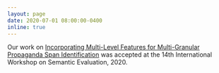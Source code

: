 ```yaml
---
layout: page
date: 2020-07-01 08:00:00-0400
inline: true
---
```


Our work on  [Incorporating Multi-Level Features for Multi-Granular Propaganda Span Identification](https://arxiv.org/pdf/2008.04820.pdf) was accepted at the 14th International Workshop on Semantic Evaluation, 2020.
